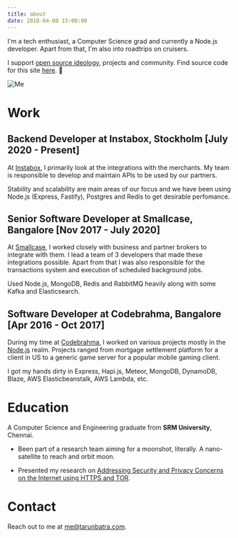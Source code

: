 ```yaml
---
title: about
date: 2018-04-08 15:00:00
---
```


I'm a tech enthusiast, a Computer Science grad and currently a Node.js developer. Apart from that, I'm also into roadtrips on cruisers.

I support [open source ideology](https://en.wikipedia.org/wiki/Open-source_software_movement), projects and community. Find source code for this site [here](https://github.com/tarunbatra/tarunbatra.github.io). 🙂

![Me](https://tarunbatra.com/data/images/about.png)

# Work

## Backend Developer at Instabox, Stockholm [July 2020 - Present]

At [Instabox](https://instabox.se), I primarily look at the integrations with the merchants. My team is responsible to develop and maintain APIs to be used by our partners.

Stability and scalability are main areas of our focus and we have been using Node.js (Express, Fastify), Postgres and Redis to get desirable perfomance.

## Senior Software Developer at Smallcase, Bangalore [Nov 2017 - July 2020]

At [Smallcase](https://smallcase.com), I worked closely with business and partner brokers to integrate with them. I lead a team of 3 developers that made these integrations possible. Apart from that I was also responsible for the transactions system and execution of scheduled background jobs.

Used Node.js, MongoDB, Redis and RabbitMQ heavily along with some Kafka and Elasticsearch.

## Software Developer at Codebrahma, Bangalore [Apr 2016 - Oct 2017]

During my time at [Codebrahma](https://codebrahma.com), I worked on various projects mostly in the [Node.js](https://nodejs.org) realm. Projects ranged from mortgage settlement platform for a client in US to a generic game server for a popular mobile gaming client.

I got my hands dirty in Express, Hapi.js, Meteor, MongoDB, DynamoDB, Blaze, AWS Elasticbeanstalk, AWS Lambda, etc.

# Education

A Computer Science and Engineering graduate from **SRM University**, Chennai.

* Been part of a research team aiming for a moonshot, literally. A nano-satellite to reach and orbit moon.

* Presented my research on [Addressing Security and Privacy Concerns on the Internet using HTTPS and TOR](http://slides.com/tarunbatra/onion_routing).

# Contact

Reach out to me at [me@tarunbatra.com](mailto:me@tarunbatra.com).